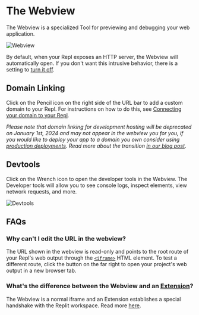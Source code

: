 # The Webview

The Webview is a specialized Tool for previewing and debugging your web application.

![Webview](https://docimg.replit.com/images/programming-ide/webview.png)

By default, when your Repl exposes an HTTP server, the Webview will automatically open. If you don't want this intrusive behavior, there is a setting to [turn it off](/programming-ide/workspace-features/preferences#automatially-open-the-webview-then-a-port-is-open).

## Domain Linking

Click on the Pencil icon on the right side of the URL bar to add a custom domain to your Repl. For instructions on how to do this, see [Connecting your domain to your Repl](/hosting/custom-domains).

*Please note that domain linking for development hosting will be deprecated on January 1st, 2024 and may not appear in the webview you for you, if you would like to deploy your app to a domain you own consider using [production deployments](/hosting/deployments/about-deployments). Read more about the transition [in our blog post](https://blog.replit.com/hosting-changes)*.

## Devtools

Click on the Wrench icon to open the developer tools in the Webview. The Developer tools will allow you to see console logs, inspect elements, view network requests, and more.

![Devtools](https://docimg.replit.com/images/programming-ide/webview-devtools.png)

## FAQs

### Why can't I edit the URL in the webview?

The URL shown in the webview is read-only and points to the root route of your Repl's web output through the [`<iframe>`](https://developer.mozilla.org/en-US/docs/Web/HTML/Element/iframe) HTML element. To test a different route, click the button on the far right to open your project's web output in a new browser tab.

### What's the difference between the Webview and an [Extension](/extension/intro)?

The Webview is a normal iframe and an Extension establishes a special handshake with the Replit workspace. Read more [here](/extensions/faq#whats-the-difference-between-the-webview-and-an-extension).
